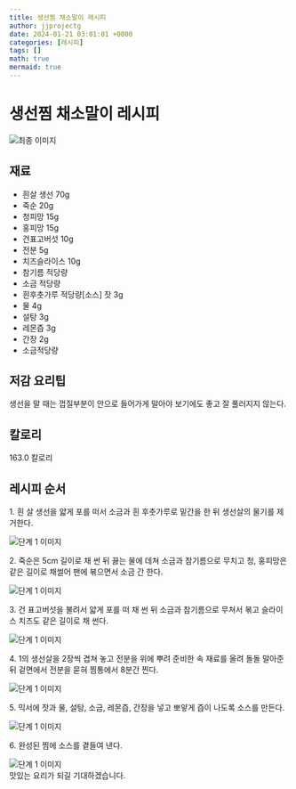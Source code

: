 ```yaml
---
title: 생선찜 채소말이 레시피
author: jjprojectg
date: 2024-01-21 03:01:01 +0000
categories: [레시피]
tags: []
math: true
mermaid: true
---
```

<meta name="og:type" content="website"/>
<meta charset="UTF-8"/>
<div class="header">
  <h1>생선찜 채소말이 레시피</h1>
</div>

<div class="container my-4">
  <div class="row">
    <div class="col-12 col-md-6">
      <div class="recipe-image">
        <img src="http://www.foodsafetykorea.go.kr/uploadimg/20141117/20141117053756_1416213476798.jpg" class="step-image" alt="최종 이미지"/>
      </div>
    </div>
    <div class="col-12 col-md-6">
      <div class="ingredients">
        <h2>재료</h2>
        <ul class="card">
          <li> 흰살 생선 70g </li>
          <li>  죽순 20g </li>
          <li>  청피망 15g </li>
          <li>  홍피망 15g </li>
          <li>  건표고버섯 10g </li>
          <li>  전분 5g </li>
          <li>  치즈슬라이스 10g </li>
          <li>  참기름 적당량 </li>
          <li>  소금 적당량 </li>
          <li>  흰후춧가루 적당량[소스] 잣 3g </li>
          <li>  물 4g </li>
          <li>  설탕 3g </li>
          <li>  레몬즙 3g </li>
          <li>  간장 2g </li>
          <li>  소금적당량 </li>
</ul>
      </div>
    </div>
    <div class="col-12 col-md-6">
      <div class="ingredients">
        <h2>저감 요리팁</h2>
        <div class="card"> 
          <p>
            생선을 말 때는 껍질부분이 안으로 들어가게 말아야 보기에도 좋고 잘 풀러지지 않는다.
          </p>
        </div>
      </div>
      <div class="ingredients">
        <h2>칼로리</h2>
        <div class="card"> 
          <p>
            163.0 칼로리
          </p>
        </div>
      </div>
    </div>
  </div>

  <h2 class="my-4">레시피 순서</h2>
  <div class="card recipe-card">
    <div class="card-body recipe-step">
      <p class="card-text step-description">1. 흰 살 생선을 얇게 포를 떠서 소금과 흰 후춧가루로 밑간을 한 뒤 생선살의 물기를 제거한다.</p>
      <img src="http://www.foodsafetykorea.go.kr/uploadimg/cook/1019-1.jpg" alt="단계 1 이미지" class="step-image"/>
    </div>
  </div>
  <div class="card recipe-card">
    <div class="card-body recipe-step">
      <p class="card-text step-description">2. 죽순은 5cm 길이로 채 썬 뒤 끓는 물에 데쳐 소금과 참기름으로 무치고 청, 홍피망은 같은 길이로 채썰어 팬에 볶으면서 소금 간 한다.</p>
      <img src="http://www.foodsafetykorea.go.kr/uploadimg/cook/1019-2.jpg" alt="단계 1 이미지" class="step-image"/>
    </div>
  </div>
  <div class="card recipe-card">
    <div class="card-body recipe-step">
      <p class="card-text step-description">3. 건 표고버섯을 불려서 얇게 포를 떠 채 썬 뒤 소금과 참기름으로 무쳐서 볶고 슬라이스 치즈도 같은 길이로 채 썬다.</p>
      <img src="http://www.foodsafetykorea.go.kr/uploadimg/cook/1019-3.jpg" alt="단계 1 이미지" class="step-image"/>
    </div>
  </div>
  <div class="card recipe-card">
    <div class="card-body recipe-step">
      <p class="card-text step-description">4. 1의 생선살을 2장씩 겹쳐 놓고 전분을 위에 뿌려 준비한 속 재료를 올려 돌돌 말아준 뒤 겉면에서 전분을 묻혀 찜통에서 8분간 찐다.</p>
      <img src="http://www.foodsafetykorea.go.kr/uploadimg/cook/1019-4.jpg" alt="단계 1 이미지" class="step-image"/>
    </div>
  </div>
  <div class="card recipe-card">
    <div class="card-body recipe-step">
      <p class="card-text step-description">5. 믹서에 잣과 물, 설탕, 소금, 레몬즙, 간장을 넣고 뽀얗게 즙이 나도록 소스를 만든다.</p>
      <img src="http://www.foodsafetykorea.go.kr/uploadimg/cook/1019-5.jpg" alt="단계 1 이미지" class="step-image"/>
    </div>
  </div>
  <div class="card recipe-card">
    <div class="card-body recipe-step">
      <p class="card-text step-description">6. 완성된 찜에 소스를 곁들여 낸다.</p>
      <img src="http://www.foodsafetykorea.go.kr/uploadimg/cook/1019-6.jpg" alt="단계 1 이미지" class="step-image"/>
    </div>
  </div>

</div>
맛있는 요리가 되길 기대하겠습니다.
